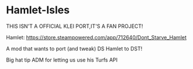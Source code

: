 # Hamlet-Isles
THIS ISN'T A OFFICIAL KLEI PORT,IT'S A FAN PROJECT!

Hamlet: https://store.steampowered.com/app/712640/Dont_Starve_Hamlet

A mod that wants to port (and tweak) DS Hamlet to DST!

Big hat tip ADM for letting us use his Turfs API
